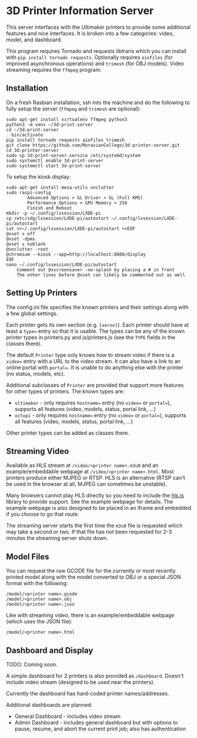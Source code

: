 3D Printer Information Server
=============================

This server interfaces with the Ultimaker printers to provide some additional features and nice interfaces. It is broken into a few categories: video, model, and dashboard.

This program requires Tornado and requests libtraris which you can install with `pip install tornado requests`. Optionally requires `aiofiles` (for improved asynchronous operations) and `trimesh` (for OBJ models). Video streaming requires the `ffmpeg` program.

Installation
------------

On a fresh Rasbian installation, ssh into the machine and do the following to fully setup the server (`ffmpeg` and `trimesh` are optional):

```
sudo apt-get install virtualenv ffmpeg python3
python3 -m venv ~/3d-print-server
cd ~/3d-print-server
. bin/activate
pip install tornado requests aiofiles trimesh
git clone https://github.com/MoravianCollege/3d-printer-server.git
cd 3d-printer-server
sudo cp 3d-print-server.service /etc/systemd/system
sudo systemctl enable 3d-print-server
sudo systemctl start 3d-print-server
```

To setup the kiosk display:

```
sudo apt-get install mesa-utils unclutter
sudo raspi-config
        Advanced Options > GL Driver > GL (Full KMS)
        Performance Options > GPU Memory > 256
        Finish and Reboot
mkdir -p ~/.config/lxsession/LXDE-pi
cp /etc/xdg/lxsession/LXDE-pi/autostart ~/.config/lxsession/LXDE-pi/autostart
cat >>~/.config/lxsession/LXDE-pi/autostart <<EOF
@xset s off
@xset -dpms
@xset s noblank
@unclutter -root
@chromium --kiosk --app=http://localhost:8888/display
EOF
nano ~/.config/lxsession/LXDE-pi/autostart
	Comment out @xscreensaver -no-splash by placing a # in front
	The other lines before @xset can likely be commented out as well
```


Setting Up Printers
-------------------
The config.ini file specifies the known printers and their settings along with a few global settings.

Each printer gets its own section (e.g. `[xerox]`). Each printer should have at least a `type=` entry so that it is usable. The types can be any of the known printer types in printers.py and js/printers.js (see the `TYPE` fields in the classes there).

The default `Printer` type only knows how to stream video if there is a `video=` entry with a URL to the video stream. It can also have a link to an online portal with `portal=`. It is unable to do anything else with the printer (no status, models, etc).

Additional subclasses of `Printer` are provided that support more features for other types of printers. The known types are:

* `ultimaker` - only requires `hostname=` entry (no `video=` or `portal=`), supports all features (video, models, status, portal link, ...)
* `octopi` - only requires `hostname=` entry (no `video=` or `portal=`), supports all features (video, models, status, portal link, ...)

Other printer types can be added as classes there.


Streaming Video
---------------

Available as HLS stream at `/video/<printer name>.m3u8` and an example/embeddable webpage at `/video/<printer name>.html`. Most printers produce either MJPEG or RTSP. HLS is an alternative (RTSP can't be used in the browser at all, MJPEG can sometimes be unstable).

Many browsers cannot play HLS directly so you need to include the [hls.js](https://github.com/video-dev/hls.js/) library to provide support. See the example webpage for details. The example webpage is also designed to be placed in an iframe and embedded if you choose to go that route.

The streaming server starts the first time the `m3u8` file is requested which may take a second or two. If that file has not been requested for 2-3 minutes the streaming server shuts down.


Model Files
-----------

You can request the raw GCODE file for the currently or most recently printed model along with the model converted to OBJ or a special JSON format with the following:

```
/model/<printer name>.gcode
/model/<printer name>.obj
/model/<printer name>.json
```

Like with streaming video, there is an example/embeddable webpage (which uses the JSON file):

```
/model/<printer name>.html
```


Dashboard and Display
---------------------
TODO: Coming soon.

A simple dashboard for 2 printers is also provided as `/dashboard`. Doesn't include video stream (designed to be used near the printers).

Currently the dashboard has hard-coded printer names/addresses.

Additional dashboards are planned:
* General Dashboard - includes video stream
* Admin Dashboard - includes general dashboard but with options to pause, resume, and abort the current print job; also has authentication
